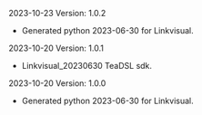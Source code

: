 2023-10-23 Version: 1.0.2
- Generated python 2023-06-30 for Linkvisual.

2023-10-20 Version: 1.0.1
- Linkvisual_20230630 TeaDSL sdk.

2023-10-20 Version: 1.0.0
- Generated python 2023-06-30 for Linkvisual.


